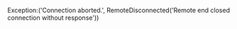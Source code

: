 Exception:('Connection aborted.', RemoteDisconnected('Remote end closed connection without response'))